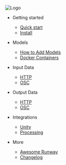 ![Logo](https://runway.nyc3.cdn.digitaloceanspaces.com/logos/rwtransparent.png)

* Getting started

  * [Quick start](quickstart.md)
  * [Install](install.md)

* Models

  * [How to Add Models](configuration.md)
  * [Docker Containers](themes.md)


* Input Data

  * [HTTP](deploy.md)
  * [OSC](helpers.md)

* Output Data

  * [HTTP](deploy.md)
  * [OSC](helpers.md)

* Integrations 

    * [Unity](integrations.md)
    * [Processing](helpers.md)

* More

    * [Awesome Runway](awesome.md)
    * [Changelog](changelog.md)
